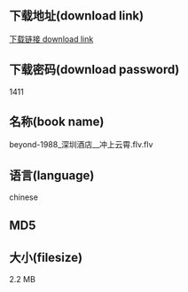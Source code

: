 ## 下载地址(download link)
[下载链接 download link](https://voluble-croquembouche-d321dc.netlify.app/?s=beyond-1988_%E6%B7%B1%E5%9C%B3%E9%85%92%E5%BA%97__%E5%86%B2%E4%B8%8A%E4%BA%91%E9%9C%84.flv)

## 下载密码(download password)
1411

## 名称(book name)
beyond-1988_深圳酒店__冲上云霄.flv.flv

## 语言(language)
chinese

## MD5


## 大小(filesize)
2.2 MB
